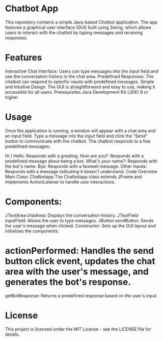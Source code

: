 # Chatbot App
This repository contains a simple Java-based Chatbot application. The app features a graphical user interface (GUI) built using Swing, which allows users to interact with the chatbot by typing messages and receiving responses.

# Features
Interactive Chat Interface: Users can type messages into the input field and see the conversation history in the chat area.
Predefined Responses: The chatbot can respond to specific inputs with predefined messages.
Simple and Intuitive Design: The GUI is straightforward and easy to use, making it accessible for all users.
Prerequisites
Java Development Kit (JDK) 8 or higher

# Usage
Once the application is running, a window will appear with a chat area and an input field. Type a message into the input field and click the "Send" button to communicate with the chatbot. The chatbot responds to a few predefined messages:

Hi / Hello: Responds with a greeting.
How are you?: Responds with a predefined message about being a bot.
What's your name?: Responds with the bot's name.
Bye: Responds with a farewell message.
Other inputs: Responds with a message indicating it doesn't understand.
Code Overview
Main Class: Chatbotapp
The Chatbotapp class extends JFrame and implements ActionListener to handle user interactions.

# Components:

JTextArea chatArea: Displays the conversation history.
JTextField inputField: Allows the user to type messages.
JButton sendButton: Sends the user's message when clicked.
Constructor: Sets up the GUI layout and initializes the components.

# actionPerformed: Handles the send button click event, updates the chat area with the user's message, and generates the bot's response.

getBotResponse: Returns a predefined response based on the user's input.


# License
This project is licensed under the MIT License - see the LICENSE file for details.
